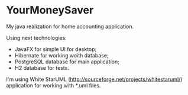 # YourMoneySaver
My java realization for home accounting application.

Using next technologies:
- JavaFX for simple UI for desktop;
- Hibernate for working woith database;
- PostgreSQL database for main application;
- H2 database for tests.

I'm using White StarUML (http://sourceforge.net/projects/whitestaruml/) 
application for working with *.uml files.
